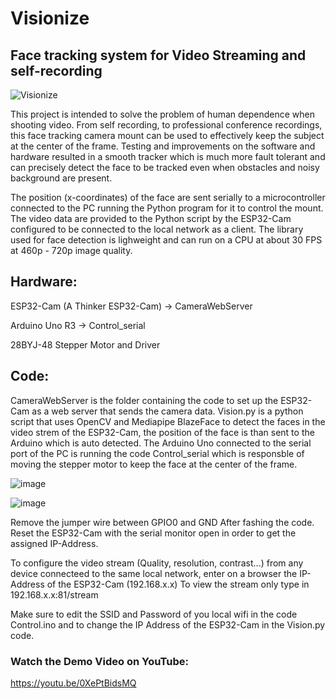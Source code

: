 # Visionize
## Face tracking system for Video Streaming and self-recording

![Visionize](https://github.com/Fadi-Eid/Visionize/assets/113466842/0a03a130-b511-49ce-b492-fc05307a56b6)

This project is intended to solve the problem of human dependence when shooting video. From self recording, to professional conference recordings, this face tracking camera mount can be used to effectively keep the subject at the center of the frame. Testing and improvements on the software and hardware resulted in a smooth tracker which is much more fault tolerant and can precisely detect the face to be tracked even when obstacles and noisy background are present.

The position (x-coordinates) of the face are sent serially to a microcontroller connected to the PC running the Python program for it to control the mount.
The video data are provided to the Python script by the ESP32-Cam configured to be connected to the local network as a client.
The library used for face detection is lighweight and can run on a CPU at about 30 FPS at 460p - 720p image quality.


## Hardware: 

ESP32-Cam (A Thinker ESP32-Cam) -> CameraWebServer

Arduino Uno R3 -> Control_serial

28BYJ-48 Stepper Motor and Driver


## Code: 
CameraWebServer is the folder containing the code to set up the ESP32-Cam as a web server that sends the camera data.
Vision.py is a python script that uses OpenCV and Mediapipe BlazeFace to detect the faces in the video strem of the ESP32-Cam,
the position of the face is than sent to the Arduino which is auto detected.
The Arduino Uno connected to the serial port of the PC is running the code Control_serial which is responsble of
moving the stepper motor to keep the face at the center of the frame.

![image](https://github.com/Fadi-Eid/Visionize/assets/113466842/a0541b37-f395-4332-97a1-6618b427089e)

![image](https://github.com/Fadi-Eid/Visionize/assets/113466842/1c1451a7-fecb-40a4-bf84-6283d3c4bb3a)


Remove the jumper wire between GPIO0 and GND After fashing the code.
Reset the ESP32-Cam with the serial monitor open in order to get the assigned IP-Address.

To configure the video stream (Quality, resolution, contrast...) from any device connecteed to the same local network, enter on a browser the IP-Address of the ESP32-Cam (192.168.x.x)
To view the stream only type in 192.168.x.x:81/stream

Make sure to edit the SSID and Password of you local wifi in the code Control.ino and to change the IP Address of the ESP32-Cam in the Vision.py code.

### Watch the Demo Video on YouTube:
https://youtu.be/0XePtBidsMQ
